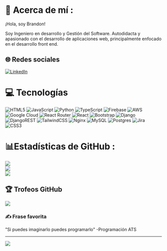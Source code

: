 # 💫 Acerca de mí :
¡Hola, soy Brandon! 

Soy Ingeniero en desarrollo y Gestión del Software. 
Autodidacta y apasionado con el desarrollo de aplicaciones web, principalmente enfocado en el desarrollo front end.

## 🌐 Redes sociales
[![LinkedIn](https://img.shields.io/badge/LinkedIn-%230077B5.svg?logo=linkedin&logoColor=white)](https://linkedin.com/in/brandon-hernandez-rocha) 

# 💻 Tecnologías
![HTML5](https://img.shields.io/badge/html5-%23E34F26.svg?style=for-the-badge&logo=html5&logoColor=white) ![JavaScript](https://img.shields.io/badge/javascript-%23323330.svg?style=for-the-badge&logo=javascript&logoColor=%23F7DF1E) ![Python](https://img.shields.io/badge/python-3670A0?style=for-the-badge&logo=python&logoColor=ffdd54) ![TypeScript](https://img.shields.io/badge/typescript-%23007ACC.svg?style=for-the-badge&logo=typescript&logoColor=white) ![Firebase](https://img.shields.io/badge/firebase-%23039BE5.svg?style=for-the-badge&logo=firebase) ![AWS](https://img.shields.io/badge/AWS-%23FF9900.svg?style=for-the-badge&logo=amazon-aws&logoColor=white) ![Google Cloud](https://img.shields.io/badge/Google%20Cloud-%234285F4.svg?style=for-the-badge&logo=google-cloud&logoColor=white) ![React Router](https://img.shields.io/badge/React_Router-CA4245?style=for-the-badge&logo=react-router&logoColor=white) ![React](https://img.shields.io/badge/react-%2320232a.svg?style=for-the-badge&logo=react&logoColor=%2361DAFB) ![Bootstrap](https://img.shields.io/badge/bootstrap-%23563D7C.svg?style=for-the-badge&logo=bootstrap&logoColor=white) ![Django](https://img.shields.io/badge/django-%23092E20.svg?style=for-the-badge&logo=django&logoColor=white) ![DjangoREST](https://img.shields.io/badge/DJANGO-REST-ff1709?style=for-the-badge&logo=django&logoColor=white&color=ff1709&labelColor=gray) ![TailwindCSS](https://img.shields.io/badge/tailwindcss-%2338B2AC.svg?style=for-the-badge&logo=tailwind-css&logoColor=white) ![Nginx](https://img.shields.io/badge/nginx-%23009639.svg?style=for-the-badge&logo=nginx&logoColor=white) ![MySQL](https://img.shields.io/badge/mysql-%2300f.svg?style=for-the-badge&logo=mysql&logoColor=white) ![Postgres](https://img.shields.io/badge/postgres-%23316192.svg?style=for-the-badge&logo=postgresql&logoColor=white) ![Jira](https://img.shields.io/badge/jira-%230A0FFF.svg?style=for-the-badge&logo=jira&logoColor=white) ![CSS3](https://img.shields.io/badge/css3-%231572B6.svg?style=for-the-badge&logo=css3&logoColor=white)
# 📊Estadísticas de GitHub :
![](https://github-readme-stats.vercel.app/api?username=BrandonHernandezRo&theme=react&hide_border=false&include_all_commits=true&count_private=true)<br/>
![](https://github-readme-streak-stats.herokuapp.com/?user=BrandonHernandezRo&theme=react&hide_border=false)<br/>
![](https://github-readme-stats.vercel.app/api/top-langs/?username=BrandonHernandezRo&theme=react&hide_border=false&include_all_commits=true&count_private=true&layout=compact)

## 🏆 Trofeos GitHub 
![](https://github-trophies.vercel.app/?username=BrandonHernandezRo&theme=discord&no-frame=true&no-bg=false&margin-w=4)

### ✍️ Frase favorita
"Si puedes imaginarlo puedes programarlo"
-Programación ATS

---
[![](https://visitcount.itsvg.in/api?id=BrandonHernandezRo&icon=0&color=0)](https://visitcount.itsvg.in)
